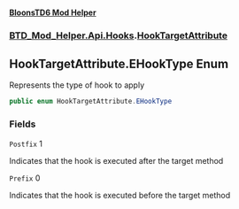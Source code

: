 #### [BloonsTD6 Mod Helper](README.md 'README')
### [BTD_Mod_Helper.Api.Hooks](README.md#BTD_Mod_Helper.Api.Hooks 'BTD_Mod_Helper.Api.Hooks').[HookTargetAttribute](BTD_Mod_Helper.Api.Hooks.HookTargetAttribute.md 'BTD_Mod_Helper.Api.Hooks.HookTargetAttribute')

## HookTargetAttribute.EHookType Enum

Represents the type of hook to apply

```csharp
public enum HookTargetAttribute.EHookType
```
### Fields

<a name='BTD_Mod_Helper.Api.Hooks.HookTargetAttribute.EHookType.Postfix'></a>

`Postfix` 1

Indicates that the hook is executed after the target method

<a name='BTD_Mod_Helper.Api.Hooks.HookTargetAttribute.EHookType.Prefix'></a>

`Prefix` 0

Indicates that the hook is executed before the target method